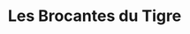 ---
title: "Les Brocantes du Tigre"
url: /saint-robert/les-brocantes-du-tigre/
shop: Antiquitäten
---